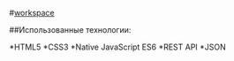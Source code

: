#[workspace](https://genjy1.github.io)

##Использованные технологии:

*HTML5
*CSS3
*Native JavaScript ES6
*REST API
*JSON

